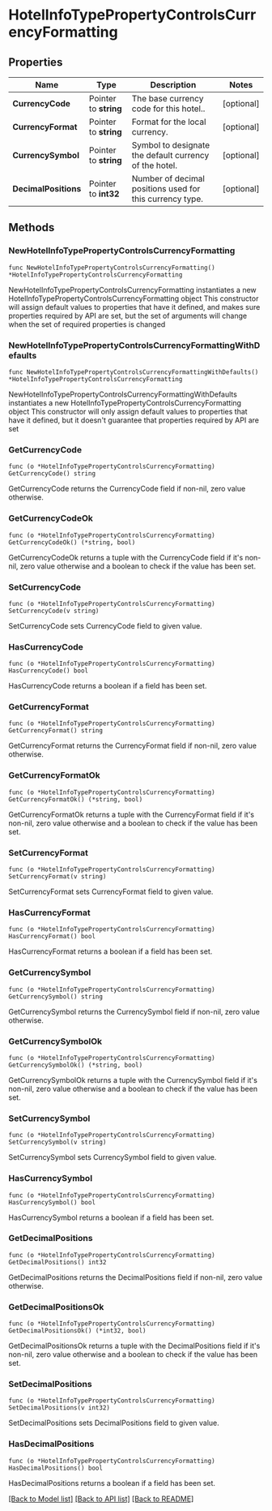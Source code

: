 # HotelInfoTypePropertyControlsCurrencyFormatting

## Properties

Name | Type | Description | Notes
------------ | ------------- | ------------- | -------------
**CurrencyCode** | Pointer to **string** | The base currency code for this hotel.. | [optional] 
**CurrencyFormat** | Pointer to **string** | Format for the local currency. | [optional] 
**CurrencySymbol** | Pointer to **string** | Symbol to designate the default currency of the hotel. | [optional] 
**DecimalPositions** | Pointer to **int32** | Number of decimal positions used for this currency type. | [optional] 

## Methods

### NewHotelInfoTypePropertyControlsCurrencyFormatting

`func NewHotelInfoTypePropertyControlsCurrencyFormatting() *HotelInfoTypePropertyControlsCurrencyFormatting`

NewHotelInfoTypePropertyControlsCurrencyFormatting instantiates a new HotelInfoTypePropertyControlsCurrencyFormatting object
This constructor will assign default values to properties that have it defined,
and makes sure properties required by API are set, but the set of arguments
will change when the set of required properties is changed

### NewHotelInfoTypePropertyControlsCurrencyFormattingWithDefaults

`func NewHotelInfoTypePropertyControlsCurrencyFormattingWithDefaults() *HotelInfoTypePropertyControlsCurrencyFormatting`

NewHotelInfoTypePropertyControlsCurrencyFormattingWithDefaults instantiates a new HotelInfoTypePropertyControlsCurrencyFormatting object
This constructor will only assign default values to properties that have it defined,
but it doesn't guarantee that properties required by API are set

### GetCurrencyCode

`func (o *HotelInfoTypePropertyControlsCurrencyFormatting) GetCurrencyCode() string`

GetCurrencyCode returns the CurrencyCode field if non-nil, zero value otherwise.

### GetCurrencyCodeOk

`func (o *HotelInfoTypePropertyControlsCurrencyFormatting) GetCurrencyCodeOk() (*string, bool)`

GetCurrencyCodeOk returns a tuple with the CurrencyCode field if it's non-nil, zero value otherwise
and a boolean to check if the value has been set.

### SetCurrencyCode

`func (o *HotelInfoTypePropertyControlsCurrencyFormatting) SetCurrencyCode(v string)`

SetCurrencyCode sets CurrencyCode field to given value.

### HasCurrencyCode

`func (o *HotelInfoTypePropertyControlsCurrencyFormatting) HasCurrencyCode() bool`

HasCurrencyCode returns a boolean if a field has been set.

### GetCurrencyFormat

`func (o *HotelInfoTypePropertyControlsCurrencyFormatting) GetCurrencyFormat() string`

GetCurrencyFormat returns the CurrencyFormat field if non-nil, zero value otherwise.

### GetCurrencyFormatOk

`func (o *HotelInfoTypePropertyControlsCurrencyFormatting) GetCurrencyFormatOk() (*string, bool)`

GetCurrencyFormatOk returns a tuple with the CurrencyFormat field if it's non-nil, zero value otherwise
and a boolean to check if the value has been set.

### SetCurrencyFormat

`func (o *HotelInfoTypePropertyControlsCurrencyFormatting) SetCurrencyFormat(v string)`

SetCurrencyFormat sets CurrencyFormat field to given value.

### HasCurrencyFormat

`func (o *HotelInfoTypePropertyControlsCurrencyFormatting) HasCurrencyFormat() bool`

HasCurrencyFormat returns a boolean if a field has been set.

### GetCurrencySymbol

`func (o *HotelInfoTypePropertyControlsCurrencyFormatting) GetCurrencySymbol() string`

GetCurrencySymbol returns the CurrencySymbol field if non-nil, zero value otherwise.

### GetCurrencySymbolOk

`func (o *HotelInfoTypePropertyControlsCurrencyFormatting) GetCurrencySymbolOk() (*string, bool)`

GetCurrencySymbolOk returns a tuple with the CurrencySymbol field if it's non-nil, zero value otherwise
and a boolean to check if the value has been set.

### SetCurrencySymbol

`func (o *HotelInfoTypePropertyControlsCurrencyFormatting) SetCurrencySymbol(v string)`

SetCurrencySymbol sets CurrencySymbol field to given value.

### HasCurrencySymbol

`func (o *HotelInfoTypePropertyControlsCurrencyFormatting) HasCurrencySymbol() bool`

HasCurrencySymbol returns a boolean if a field has been set.

### GetDecimalPositions

`func (o *HotelInfoTypePropertyControlsCurrencyFormatting) GetDecimalPositions() int32`

GetDecimalPositions returns the DecimalPositions field if non-nil, zero value otherwise.

### GetDecimalPositionsOk

`func (o *HotelInfoTypePropertyControlsCurrencyFormatting) GetDecimalPositionsOk() (*int32, bool)`

GetDecimalPositionsOk returns a tuple with the DecimalPositions field if it's non-nil, zero value otherwise
and a boolean to check if the value has been set.

### SetDecimalPositions

`func (o *HotelInfoTypePropertyControlsCurrencyFormatting) SetDecimalPositions(v int32)`

SetDecimalPositions sets DecimalPositions field to given value.

### HasDecimalPositions

`func (o *HotelInfoTypePropertyControlsCurrencyFormatting) HasDecimalPositions() bool`

HasDecimalPositions returns a boolean if a field has been set.


[[Back to Model list]](../README.md#documentation-for-models) [[Back to API list]](../README.md#documentation-for-api-endpoints) [[Back to README]](../README.md)



